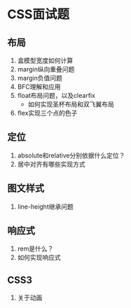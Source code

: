 # CSS面试题

## 布局

1. 盒模型宽度如何计算
2. margin纵向重叠问题
3. margin负值问题
4. BFC理解和应用
5. float布局问题，以及clearfix
   * 如何实现圣杯布局和双飞翼布局
6. flex实现三个点的色子

## 定位

1. absolute和relative分别依据什么定位？
2. 居中对齐有哪些实现方式

## 图文样式

1. line-height继承问题

## 响应式

1. rem是什么？
2. 如何实现响应式

## CSS3

1. 关于动画